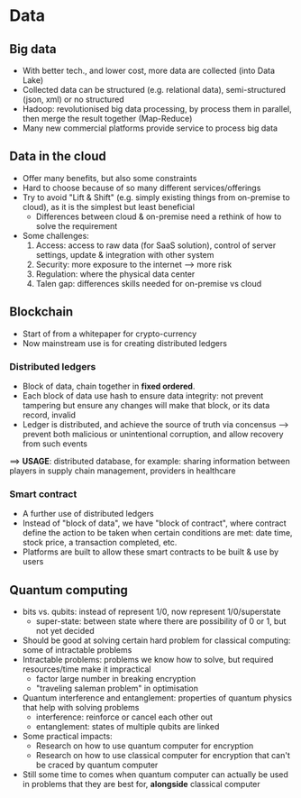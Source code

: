 # Data

## Big data
  - With better tech., and lower cost, more data are collected (into Data Lake)
  - Collected data can be structured (e.g. relational data), semi-structured (json, xml) or no structured
  - Hadoop: revolutionised big data processing, by process them in parallel, then merge the result together (Map-Reduce)
  - Many new commercial platforms provide service to process big data
  
## Data in the cloud
  - Offer many benefits, but also some constraints
  - Hard to choose because of so many different services/offerings
  - Try to avoid "Lift & Shift" (e.g. simply existing things from on-premise to cloud), as it is the simplest but least beneficial
    - Differences between cloud & on-premise need a rethink of how to solve the requirement
  - Some challenges:
    1. Access: access to raw data (for SaaS solution), control of server settings, update & integration with other system
	2. Security: more exposure to the internet --> more risk
	3. Regulation: where the physical data center
	4. Talen gap: differences skills needed for on-premise vs cloud

## Blockchain
  - Start of from a whitepaper for crypto-currency
  - Now mainstream use is for creating distributed ledgers

### Distributed ledgers
  - Block of data, chain together in **fixed ordered**.
  - Each block of data use hash to ensure data integrity: not prevent tampering but ensure any changes will make that block, or its data record, invalid
  - Ledger is distributed, and achieve the source of truth via concensus --> prevent both malicious or unintentional corruption, and allow recovery from such events

==> **USAGE**: distributed database, for example: sharing information between players in supply chain management, providers in healthcare

### Smart contract
  - A further use of distributed ledgers
  - Instead of "block of data", we have "block of contract", where contract define the action to be taken when certain conditions are met: date time, stock price, a transaction completed, etc.
  - Platforms are built to allow these smart contracts to be built & use by users
  
## Quantum computing
  - bits vs. qubits: instead of represent 1/0, now represent 1/0/superstate
    - super-state: between state where there are possibility of 0 or 1, but not yet decided
  - Should be good at solving certain hard problem for classical computing: some of intractable problems
  - Intractable problems: problems we know how to solve, but required resources/time make it impractical
    - factor large number in breaking encryption
    - "traveling saleman problem" in optimisation
  - Quantum interference and entanglement: properties of quantum physics that help with solving problems
    - interference: reinforce or cancel each other out
    - entanglement: states of multiple qubits are linked
  - Some practical impacts: 
    - Research on how to use quantum computer for encryption
    - Research on how to use classical computer for encryption that can't be craced by quantum computer
  - Still some time to comes when quantum computer can actually be used in problems that they are best for, **alongside** classical computer